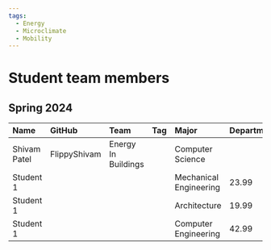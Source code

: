 ```yaml
---
tags:
  - Energy
  - Microclimate
  - Mobility
---
```


# Student team members

## Spring 2024

| Name      | GitHub | Team | Tag | Major                  | Department |
|:--------- |:------ |:---- |:--- |:---------------------- |:---------- |
| Shivam Patel | FlippyShivam |Energy In Buildings|     | Computer Science |  |
| Student 1 |        |      |     | Mechanical Engineering | 23.99      |
| Student 1 |        |      |     | Architecture           | 19.99      |
| Student 1 |        |      |     | Computer Engineering   | 42.99      |
